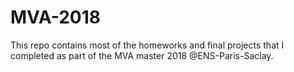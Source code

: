 # MVA-2018
 This repo contains most of the homeworks and final projects that I completed as part of the MVA master 2018 @ENS-Paris-Saclay.
